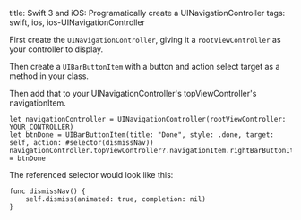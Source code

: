 title: Swift 3 and iOS: Programatically create a UINavigationController
tags: swift, ios, ios-UINavigationController

First create the `UINavigationController`, giving it a `rootViewController` as your controller to display.

Then create a `UIBarButtonItem` with a button and action select target as a method in your class.

Then add that to your UINavigationController's topViewController's navigationItem.

    let navigationController = UINavigationController(rootViewController: YOUR_CONTROLLER)
    let btnDone = UIBarButtonItem(title: "Done", style: .done, target: self, action: #selector(dismissNav))
    navigationController.topViewController?.navigationItem.rightBarButtonItem = btnDone

The referenced selector would look like this:

    func dismissNav() {
        self.dismiss(animated: true, completion: nil)
    }
